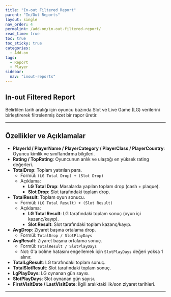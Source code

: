```yaml
---
title: "In-out Filtered Report"
parent: "In/Out Reports"
layout: single
nav_order: 4
permalink: /add-on/in-out-filtered-report/
read_time: true
toc: true
toc_sticky: true
categories:
  - Add-on
tags:
  - Report
  - Player
sidebar:
  nav: "inout-reports"
---
```


## In-out Filtered Report

Belirtilen tarih aralığı için oyuncu bazında Slot ve Live Game (LG) verilerini birleştirerek filtrelenmiş özet bir rapor üretir.

---

## Özellikler ve Açıklamalar

- **PlayerId / PlayerName / PlayerCategory / PlayerClass / PlayerCountry**: Oyuncu kimlik ve sınıflandırma bilgileri.
- **Rating / TopRating**: Oyuncunun anlık ve ulaştığı en yüksek rating değerleri.
- **TotalDrop**: Toplam yatırılan para.
  - Formül: `(LG Total Drop) + (Slot Drop)`
  - Açıklama:
    - **LG Total Drop**: Masalarda yapılan toplam drop (cash + plaque).
    - **Slot Drop**: Slot tarafındaki toplam drop.
- **TotalResult**: Toplam oyun sonucu.
  - Formül: `(LG Total Result) + (Slot Result)`
  - Açıklama:
    - **LG Total Result**: LG tarafındaki toplam sonuç (oyun içi kazanç/kayıp).
    - **Slot Result**: Slot tarafındaki toplam kazanç/kayıp.
- **AvgDrop**: Ziyaret başına ortalama drop.
  - Formül: `TotalDrop / SlotPlayDays`
- **AvgResult**: Ziyaret başına ortalama sonuç.
  - Formül: `TotalResult / SlotPlayDays`
  - Not: 0'a bölme hatasını engellemek için `SlotPlayDays` değeri yoksa 1 alınır.
- **TotalLgResult**: LG tarafındaki toplam sonuç.
- **TotalSlotResult**: Slot tarafındaki toplam sonuç.
- **LgPlayDays**: LG oynanan gün sayısı.
- **SlotPlayDays**: Slot oynanan gün sayısı.
- **FirstVisitDate / LastVisitDate**: İlgili aralıktaki ilk/son ziyaret tarihleri.

---

